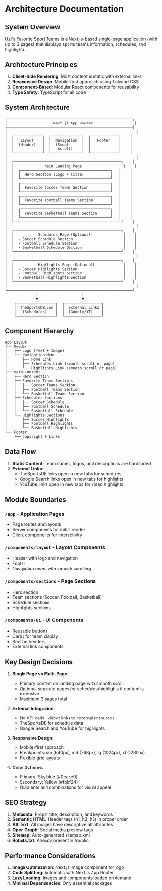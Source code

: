 # Architecture Documentation

## System Overview

Uzi's Favorite Sport Teams is a Next.js-based single-page application (with up to 3 pages) that displays sports teams information, schedules, and highlights.

## Architecture Principles

1. **Client-Side Rendering**: Most content is static with external links
2. **Responsive Design**: Mobile-first approach using Tailwind CSS
3. **Component-Based**: Modular React components for reusability
4. **Type Safety**: TypeScript for all code

## System Architecture

```
┌─────────────────────────────────────────────────────────┐
│                     Next.js App Router                   │
├─────────────────────────────────────────────────────────┤
│                                                           │
│  ┌─────────────┐  ┌──────────────┐  ┌─────────────┐    │
│  │   Layout    │  │  Navigation  │  │   Footer    │    │
│  │  (Header)   │  │  (Smooth     │  │             │    │
│  │             │  │   Scroll)    │  │             │    │
│  └─────────────┘  └──────────────┘  └─────────────┘    │
│                                                           │
│  ┌─────────────────────────────────────────────────┐    │
│  │              Main Landing Page                   │    │
│  │  ┌─────────────────────────────────────────┐   │    │
│  │  │  Hero Section (Logo + Title)            │   │    │
│  │  └─────────────────────────────────────────┘   │    │
│  │  ┌─────────────────────────────────────────┐   │    │
│  │  │  Favorite Soccer Teams Section          │   │    │
│  │  └─────────────────────────────────────────┘   │    │
│  │  ┌─────────────────────────────────────────┐   │    │
│  │  │  Favorite Football Teams Section        │   │    │
│  │  └─────────────────────────────────────────┘   │    │
│  │  ┌─────────────────────────────────────────┐   │    │
│  │  │  Favorite Basketball Teams Section      │   │    │
│  │  └─────────────────────────────────────────┘   │    │
│  └─────────────────────────────────────────────────┘    │
│                                                           │
│  ┌─────────────────────────────────────────────────┐    │
│  │           Schedules Page (Optional)              │    │
│  │  - Soccer Schedule Section                       │    │
│  │  - Football Schedule Section                     │    │
│  │  - Basketball Schedule Section                   │    │
│  └─────────────────────────────────────────────────┘    │
│                                                           │
│  ┌─────────────────────────────────────────────────┐    │
│  │           Highlights Page (Optional)             │    │
│  │  - Soccer Highlights Section                     │    │
│  │  - Football Highlights Section                   │    │
│  │  - Basketball Highlights Section                 │    │
│  └─────────────────────────────────────────────────┘    │
│                                                           │
└─────────────────────────────────────────────────────────┘
              │                    │
              ▼                    ▼
    ┌──────────────────┐  ┌─────────────────┐
    │  TheSportsDB.com │  │  External Links │
    │   (Schedules)    │  │  (Google/YT)    │
    └──────────────────┘  └─────────────────┘
```

## Component Hierarchy

```
App Layout
├── Header
│   ├── Logo (Text + Image)
│   └── Navigation Menu
│       ├── Home Link
│       ├── Schedules Link (smooth scroll or page)
│       └── Highlights Link (smooth scroll or page)
├── Main Content
│   ├── Hero Section
│   ├── Favorite Teams Sections
│   │   ├── Soccer Teams Section
│   │   ├── Football Teams Section
│   │   └── Basketball Teams Section
│   ├── Schedules Sections
│   │   ├── Soccer Schedule
│   │   ├── Football Schedule
│   │   └── Basketball Schedule
│   └── Highlights Sections
│       ├── Soccer Highlights
│       ├── Football Highlights
│       └── Basketball Highlights
└── Footer
    └── Copyright & Links
```

## Data Flow

1. **Static Content**: Team names, logos, and descriptions are hardcoded
2. **External Links**: 
   - TheSportsDB links open in new tabs for schedules
   - Google Search links open in new tabs for highlights
   - YouTube links open in new tabs for video highlights

## Module Boundaries

### `/app` - Application Pages
- Page routes and layouts
- Server components for initial render
- Client components for interactivity

### `/components/layout` - Layout Components
- Header with logo and navigation
- Footer
- Navigation menu with smooth scrolling

### `/components/sections` - Page Sections
- Hero section
- Team sections (Soccer, Football, Basketball)
- Schedule sections
- Highlights sections

### `/components/ui` - UI Components
- Reusable buttons
- Cards for team display
- Section headers
- External link components

## Key Design Decisions

1. **Single Page vs Multi-Page**: 
   - Primary content on landing page with smooth scroll
   - Optional separate pages for schedules/highlights if content is extensive
   - Maximum 3 pages total

2. **External Integration**:
   - No API calls - direct links to external resources
   - TheSportsDB for schedule data
   - Google Search and YouTube for highlights

3. **Responsive Design**:
   - Mobile-first approach
   - Breakpoints: sm (640px), md (768px), lg (1024px), xl (1280px)
   - Flexible grid layouts

4. **Color Scheme**:
   - Primary: Sky blue (#0ea5e9)
   - Secondary: Yellow (#fbbf24)
   - Gradients and combinations for visual appeal

## SEO Strategy

1. **Metadata**: Proper title, description, and keywords
2. **Semantic HTML**: Header tags (h1, h2, h3) in proper order
3. **Alt Text**: All images have descriptive alt attributes
4. **Open Graph**: Social media preview tags
5. **Sitemap**: Auto-generated sitemap.xml
6. **Robots.txt**: Already present in /public

## Performance Considerations

1. **Image Optimization**: Next.js Image component for logo
2. **Code Splitting**: Automatic with Next.js App Router
3. **Lazy Loading**: Images and components loaded on demand
4. **Minimal Dependencies**: Only essential packages

